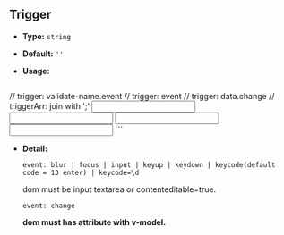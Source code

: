## Trigger

- **Type:** `string`
- **Default:** `''`
- **Usage:**

    ```html
// trigger: validate-name.event
// trigger: event
// trigger: data.change
// triggerArr: join with ';'
<validate-form>
    <input type="text" validate-name="input" trigger="blur"/>
    <input type="text" v-model="abc" v-validate trigger="$input.blur"/>
    <input type="text" v-validate trigger="$$abc.change"/>
    <input type="text" v-validate trigger="$$abc.change;blur"/>
</validate-form>
    ```

- **Detail:**

    `event: blur | focus | input | keyup | keydown | keycode(default code = 13 enter) | keycode=\d`

    dom must be input textarea or contenteditable=true.

    `event: change`

    **dom must has attribute with v-model.**

